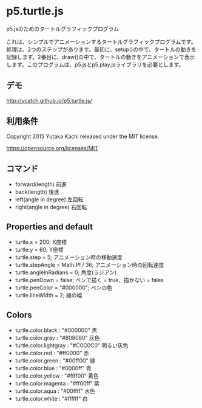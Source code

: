# p5.turtle.js

p5.jsのためのタートルグラフィックプログラム

これは、シンプルでアニメーションするタートルグラフィックプログラムです。処理は、2つのステップがあります。最初に、setup()の中で、タートルの動きを記録します。2番目に、draw()の中で、タートルの動きをアニメーションで表示します。このプログラムは、p5.jsとp5.play.jsライブラリを必要とします。


## デモ

http://ycatch.github.io/p5.turtle.js/


## 利用条件

Copyright 2015 Yutaka Kachi released under the MIT license.

https://opensource.org/licenses/MIT


## コマンド

- forward(length)		前進
- back(length)			後進
- left(angle in degree)		左回転
- right(angle in degree)	右回転


## Properties and default

- turtle.x = 200;			X座標
- turtle.y = 60;			Y座標
- turtle.step = 5;			アニメーション時の移動速度
- turtle.stepAngle = Math.PI / 36;	アニメーション時の回転速度
- turtle.angleInRadians = 0;		角度(ラジアン)
- turtle.penDown = false;		ペンで描く = true、描かない = fales
- turtle.penColor = "#000000";		ペンの色
- turtle.lineWidth = 2;			線の幅


## Colors

- turtle.color.black :		"#000000"	黒
- turtle.color.gray :		"#808080"	灰色
- turtle.color.lightgray :	"#C0C0C0"	明るい灰色
- turtle.color.red :		"#ff0000"	赤
- turtle.color.green :		"#00ff00"	緑
- turtle.color.blue :		"#0000ff"	青
- turtle.color.yellow :		"#ffff00"	黄色
- turtle.color.magenta :	"#ff00ff"	紫
- turtle.color.aqua :		"#00ffff"	水色
- turtle.color.white :		"#ffffff"	白

